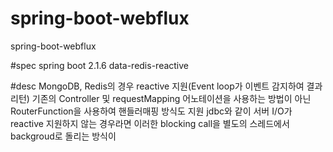 # spring-boot-webflux
spring-boot-webflux

#spec
spring boot 2.1.6
data-redis-reactive

#desc
MongoDB, Redis의 경우 reactive 지원(Event loop가 이벤트 감지하여 결과 리턴)
기존의 Controller 및 requestMapping 어노테이션을 사용하는 방법이 아닌 RouterFunction을 사용하여 핸들러매핑 방식도 지원
jdbc와 같이 서버 I/O가 reactive 지원하지 않는 경우라면 이러한 blocking call을 별도의 스레드에서 backgroud로 돌리는 방식이 
